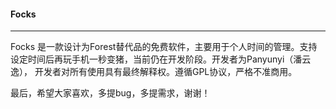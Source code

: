 #### Focks

---

Focks 是一款设计为Forest替代品的免费软件，主要用于个人时间的管理。支持设定时间后再玩手机一秒变猪，当前仍在开发阶段。开发者为Panyunyi（潘云逸），
开发者对所有使用具有最终解释权。遵循GPL协议，严格不准商用。

最后，希望大家喜欢，多提bug，多提需求，谢谢！
